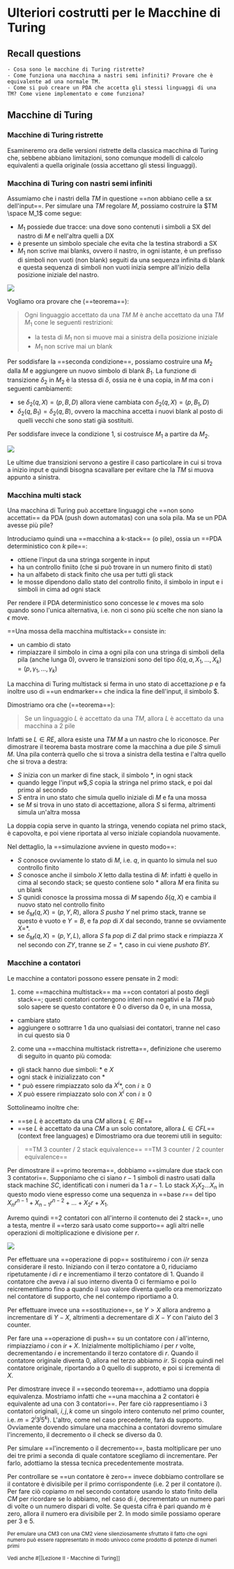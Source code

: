 # Ulteriori costrutti per le Macchine di Turing

## Recall questions 
    - Cosa sono le macchine di Turing ristrette?
    - Come funziona una macchina a nastri semi infiniti? Provare che è equivalente ad una normale TM.
    - Come si può creare un PDA che accetta gli stessi linguaggi di una TM? Come viene implementato e come funziona?

## Macchine di Turing

### Macchine di Turing ristrette

Esamineremo ora delle versioni ristrette della classica macchina di Turing che, sebbene abbiano limitazioni, sono comunque modelli di calcolo equivalenti a quella originale (ossia accettano gli stessi linguaggi).

### Macchina di Turing con nastri semi infiniti

Assumiamo che i nastri della $TM$ in questione ==non abbiano celle a sx dell'input==. Per simulare una $TM$ regolare $M$, possiamo costruire la $TM \space M_1$ come segue:
- $M_1$ possiede due tracce: una dove sono contenuti i simboli a SX del nastro di $M$ e nell'altra quelli a DX 
- è presente un simbolo speciale che evita che la testina strabordi a SX
- $M_1$ non scrive mai blanks, ovvero il nastro, in ogni istante, è un prefisso di simboli non vuoti (non blank) seguiti da una sequenza infinita di blank e questa sequenza di simboli non vuoti inizia sempre all'inizio della posizione iniziale del nastro.

![](./static/TCC/semi_infiniteTM.png)

Vogliamo ora provare che (==teorema==):
> Ogni linguaggio accettato da una $TM$ $M$ è anche accettato da una $TM$ $M_1$ cone le seguenti restrizioni: 
> - la testa di $M_1$ non si muove mai a sinistra della posizione iniziale
> - $M_1$ non scrive mai un blank

Per soddisfare la ==seconda condizione==, possiamo costruire una $M_2$ dalla $M$ e aggiungere un nuovo simbolo di blank $B_1$. La funzione di transizione $\delta_2$ in $M_2$ è la stessa di $\delta$, ossia ne è una copia, in $M$ ma con i seguenti cambiamenti:
- se $\delta_2(q,X) = (p,B,D)$ allora viene cambiata con $\delta_2(q,X) = (p,B_1,D)$
- $\delta_2(q,B_1) = \delta_2(q,B)$, ovvero la macchina accetta i nuovi blank al posto di quelli vecchi che sono stati già sostituiti.

Per soddisfare invece la condizione 1, si costruisce $M_1$ a partire da $M_2$. 

![](./static/TCC/restricted_TM_costr.png)

Le ultime due transizioni servono a gestire il caso particolare in cui si trova a inizio input e quindi bisogna scavallare per evitare che la $TM$ si muova appunto a sinistra.

### Macchina multi stack

Una macchina di Turing può accettare linguaggi che ==non sono accettati== da PDA (push down automatas) con una sola pila. Ma se un PDA avesse più pile?

Introduciamo quindi una ==macchina a k-stack== (o pile), ossia un ==PDA deterministico con $k$ pile==:
- ottiene l'input da una stringa sorgente in input
- ha un controllo finiito (che si può trovare in un numero finito di stati)
- ha un alfabeto di stack finito che usa per tutti gli stack
- le mosse dipendono dallo stato del controllo finito, il simbolo in input e i simboli in cima ad ogni stack

Per rendere il PDA deterministico sono concesse le $\epsilon$ moves ma solo quando sono l'unica alternativa, i.e. non ci sono più scelte che non siano la $\epsilon$ move.

==Una mossa della macchina multistack== consiste in:
- un cambio di stato
- rimpiazzare il simbolo in cima a ogni pila con una stringa di simboli della pila (anche lunga 0), ovvero le transizioni sono del tipo $\delta(q,a,X_1, \ldots, X_k) = (p, \gamma_1, \ldots, \gamma_k)$

La macchina di Turing multistack si ferma in uno stato di accettazione $p$ e fa inoltre uso di ==un endmarker== che indica la fine dell'input, il simbolo \$.

Dimostriamo ora che (==teorema==):
> Se un linguaggio $L$ è accettato da una $TM$, allora $L$ è accettato da una macchina a 2 pile

Infatti se $L \in RE$, allora esiste una $TM$ $M$ a un nastro che lo riconosce. 
Per dimostrare il teorema basta mostrare come la macchina a due pile $S$ simuli $M$. Una pila 
conterrà quello che si trova a sinistra della testina e l'altra quello che si trova a destra:
- $S$ inizia con un marker di fine stack, il simbolo *, in ogni stack
- quando legge l'input $w\$$,$S$ copia la stringa nel primo stack, e poi dal primo al secondo
- $S$ entra in uno stato che simula quello iniziale di $M$ e fa una mossa
- se $M$ si trova in uno stato di accettazione, allora $S$ si ferma, altrimenti simula un'altra mossa
  
La doppia copia serve in quanto la stringa, venendo copiata nel primo stack, è capovolta, e poi viene riportata al verso iniziale copiandola nuovamente.

Nel dettaglio, la ==simulazione avviene in questo modo==:
- $S$ conosce ovviamente lo stato di $M$, i.e. $q$, in quanto lo simula nel suo controllo finito
- $S$ conosce anche il simbolo $X$ letto dalla testina di $M$: infatti è quello in cima al secondo stack; se questo contiene solo * allora $M$ era finita su un blank
- $S$ qunidi conosce la prossima mossa di $M$ sapendo $\delta(q,X)$ e cambia il nuovo stato nel controllo finito
- se $\delta_M(q,X) = (p,Y,R)$, allora $S$ *pusha* $Y$ nel primo stack, tranne se questo è vuoto e $Y = B$, e fa *pop* di $X$ dal secondo, tranne se ovviamente $X=$*.
- se $\delta_M(q,X) = (p,Y,L)$, allora $S$ fa *pop* di $Z$ dal primo stack e rimpiazza $X$ nel secondo con $ZY$, tranne se $Z = *$, caso in cui viene *pushato* $BY$.

### Macchine a contatori

Le macchine a contatori possono essere pensate in 2 modi:
1. come ==macchina multistack== ma ==con contatori al posto degli stack==; questi contatori contengono interi non negativi e la $TM$ può solo sapere se questo contatore è 0 o diverso da 0 e, in una mossa,
  - cambiare stato
  - aggiungere o sottrarre 1 da uno qualsiasi dei contatori, tranne nel caso in cui questo sia 0
2. come una ==macchina multistack ristretta==, definizione che useremo di seguito in quanto più comoda:
  - gli stack hanno due simboli: * e $X$
  - ogni stack è inizializzato con *
  - \* può essere rimpiazzato solo da $X^i$*, con $i \geq 0$
  - $X$ può essere rimpiazzato solo con $X^i$ con $i \geq 0$

Sottolineamo inoltre che:
- ==se $L$ è accettato da una $CM$ allora $L \in RE$==
- ==se $L$ è accettato da una $CM$ a un solo contatore, allora $L \in CFL$== (context free languages)
e
Dimostriamo ora due teoremi utili in seguito:
> ==TM 3 counter / 2 stack equivalence==
> ==TM 3 counter / 2 counter equivalence==

Per dimostrare il ==primo teorema==, dobbiamo ==simulare due stack con 3 contatori==.
Supponiamo che ci siano $r-1$ simboli di nastro usati dalla stack machine $SC$, identificati con i numeri da 1 a $r-1$. Lo stack $X_1 X_2 \ldots X_n$ in questo modo viene espresso come una sequenza in ==base $r$== del tipo $X_n r^{n-1} + X_{n-1} r^{n-2} + \ldots + X_2 r + X_1$.

Avremo quindi ==2 contatori con all'interno il contenuto dei 2 stack==, uno a testa, mentre il ==terzo sarà usato come supporto== agli altri nelle operazioni di moltiplicazione e divisione per $r$.

![](./static/TCC/3_stack_2_equiv.png)

Per effettuare una ==operazione di pop== sostituiremo $i$ con $i / r$ senza considerare il resto. Iniziando con il terzo contatore a 0, riduciamo ripetutamente $i$ di $r$ e incrementiamo il terzo contatore di 1. Quando il contatore che aveva $i$ al suo interno diventa 0 ci fermiamo e poi lo reicrementiamo fino a quando il suo valore diventa quello ora memorizzato nel contatore di supporto, che nel contempo riportiamo a 0.

Per effettuare invece una ==sostituzione==, se $Y > X$ allora andremo a incrementare di $Y - X$, altrimenti a decrementare di $X - Y$ con l'aiuto del 3 counter. 

Per fare una ==operazione di push== su un contatore con $i$ all'interno, rimpiazziamo $i$ con $i r + X$. Inizialmente moltiplichiamo $i$ per $r$ volte, decrementando $i$ e incrementando il terzo contatore di $r$. Quando il contatore originale diventa 0, allora nel terzo abbiamo $i r$. Si copia quindi nel contatore originale, riportando a 0 quello di supproto, e poi si icrementa di $X$.

Per dimostrare invece il ==secondo teorema==, adottiamo una doppia equivalenza. Mostriamo infatti che ==una macchina a 2 contatori è equivalente ad una con 3 contatori==.
Per fare ciò rappresentiamo i 3 contatori originali, $i,j,k$ come un singolo intero contenuto nel primo counter, i.e. $m = 2^i3^j5^k)$. L'altro, come nel caso precedente, farà da supporto.
Ovviamente dovendo simulare una macchina a contatori dovremo simulare l'incremento, il decremento o il check se diverso da 0.

Per simulare ==l'incremento o il decremento==, basta moltiplicare per uno dei tre primi a seconda di quale contatore scegliamo di incrementare. Per farlo, adottiamo la stessa tecnica precedentemente mostrata.

Per controllare se ==un contatore è zero== invece dobbiamo controllare se il contatore è divisibile per il primo corrispondente (i.e. 2 per il contatore $i$). Per fare ciò copiamo $m$ nel secondo contatore usando lo stato finito della $CM$ per ricordare se lo abbiamo, nel caso di $i$, decrementato un numero pari di volte o un numero dispari di volte. Se questa cifra è pari quando $m$ è zero, allora il numero era divisibile per 2. In modo simile possiamo operare per 3 e 5. 


<small> Per emulare una CM3 con una CM2 viene silenziosamente sfruttato il fatto che ogni numero può essere rappresentato in modo univoco come prodotto di potenze di numeri primi </small>

<small> Vedi anche #[[Lezione II - Macchine di Turing]] </small>




